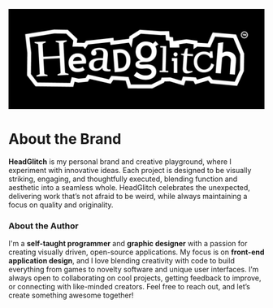 ![Profile Picture](./brandkit/render/banners/HeadGlitch-Github-Banner-short(Dark).png)
# About the Brand
**HeadGlitch** is my personal brand and creative playground, where I experiment with innovative ideas. Each project is designed to be visually striking, engaging, and thoughtfully executed, blending function and aesthetic into a seamless whole. HeadGlitch celebrates the unexpected, delivering work that’s not afraid to be weird, while always maintaining a focus on quality and originality.

### About the Author
I'm a **self-taught programmer** and **graphic designer** with a passion for creating visually driven, open-source applications. My focus is on **front-end application design**, and I love blending creativity with code to build everything from games to novelty software and unique user interfaces. I’m always open to collaborating on cool projects, getting feedback to improve, or connecting with like-minded creators. Feel free to reach out, and let’s create something awesome together!  
